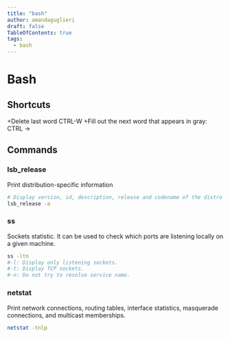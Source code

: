 ```yaml
---
title: "bash"
author: amandaguglieri
draft: false
TableOfContents: true
tags:
  - bash
---
```


# Bash

## Shortcuts


+Delete last word CTRL-W
+Fill out the next word that appears in gray: CTRL ->

## Commands


### lsb_release

Print distribution-specific information

```bash
# Display version, id, description, release and codename of the distro
lsb_release -a 
```
 


### ss
Sockets statistic. It can be used to check which ports are listening locally on a given machine.

```bash
ss -ltn
#-l: Display only listening sockets.
#-t: Display TCP sockets.
#-n: Do not try to resolve service name.
```

### netstat

Print network connections, routing tables, interface statistics, masquerade connections, and multicast memberships.

```bash
netstat -tnlp
```
